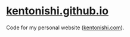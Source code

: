# [kentonishi.github.io](https://kentonishi.com/)

Code for my personal website ([kentonishi.com](https://kentonishi.com/)).
